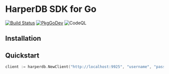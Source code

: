 # HarperDB SDK for Go

[![Build Status](https://travis-ci.org/HarperDB/harperdb-sdk-go.png?branch=master)](https://travis-ci.org/HarperDB/harperdb-sdk-go)
[![PkgGoDev](https://pkg.go.dev/badge/github.com/HarperDB/harperdb-sdk-go)](https://pkg.go.dev/github.com/HarperDB/harperdb-sdk-go)
![CodeQL](https://github.com/HarperDB/harperdb-sdk-go/workflows/CodeQL/badge.svg)


## Installation

## Quickstart

```go
client := harperdb.NewClient("http://localhost:9925", "username", "password")
```